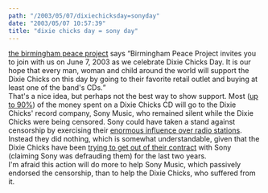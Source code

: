 ```yaml
---
path: "/2003/05/07/dixiechicksday=sonyday" 
date: "2003/05/07 10:57:39" 
title: "dixie chicks day = sony day" 
---
```

<a href="http://www.geocities.com/bhampeace/">the birmingham peace project</a> says <q>Birmingham Peace Project invites you to join with us on June 7, 2003 as we celebrate Dixie Chicks Day. It is our hope that every man, woman and child around the world will support the Dixie Chicks on this day by going to their favorite retail outlet and buying at least one of the band's CDs.</q><br>That's a nice idea, but perhaps not the best way to show support. Most (<a href="http://www.emeraldbayrecords.com/contract_comparison.shtml">up to 90%</a>) of the money spent on a Dixie Chicks CD will go to the Dixie Chicks' record company, Sony Music, who remained silent while the Dixie Chicks were being censored. Sony could have taken a stand against censorship by exercising their <a href="http://pbskids.org/dontbuyit/entertainment/makingmusic.html">enormous influence over radio stations</a>. Instead they did nothing, which is somewhat understandable, given that the Dixie Chicks have been <a href="http://news.bbc.co.uk/2/hi/entertainment/1514747.stm">trying to get out of their contract</a> with Sony (claiming Sony was defrauding them) for the last two years.<br>I'm afraid this action will do more to help Sony Music, which passively endorsed the censorship, than to help the Dixie Chicks, who suffered from it.
